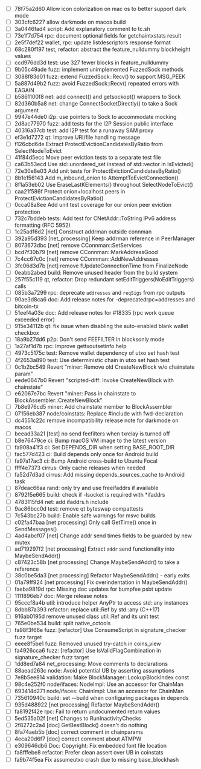 - [ ] 78f75a2d60 Allow icon colorization on mac os to better support dark mode
- [ ] 303cfc6227 allow darkmode on macos build
- [ ] 3a0446fad4 script: Add explanatory comment to tc.sh
- [ ] 73e1f7d754 rpc: document optional fields for getchaintxstats result
- [ ] 2e5f7def22 wallet, rpc: update listdescriptors response format
- [ ] 68c280f197 test, refactor: abstract the feature_nulldummy blockheight values
- [ ] ccd976dd3d test: use 327 fewer blocks in feature_nulldummy
- [ ] 9b05c49ade fuzz: implement unimplemented FuzzedSock methods
- [ ] 3088f83d01 fuzz: extend FuzzedSock::Recv() to support MSG_PEEK
- [ ] 5a887d49b2 fuzz: avoid FuzzedSock::Recv() repeated errors with EAGAIN
- [ ] b5861100f8 net: add connect() and getsockopt() wrappers to Sock
- [ ] 82d360b5a8 net: change ConnectSocketDirectly() to take a Sock argument
- [ ] 9947e44de0 i2p: use pointers to Sock to accommodate mocking
- [ ] 2d8ac77970 fuzz: add tests for the I2P Session public interface
- [ ] 40316a37cb test: add I2P test for a runaway SAM proxy
- [ ] ef3e1d7272 qt: Improve URI/file handling message
- [ ] f126cbd6de Extract ProtectEvictionCandidatesByRatio from SelectNodeToEvict
- [ ] 41f84d5ecc Move peer eviction tests to a separate test file
- [ ] ca63b53ecd Use std::unordered_set instead of std::vector in IsEvicted()
- [ ] 72e30e8e03 Add unit tests for ProtectEvictionCandidatesByRatio()
- [ ] 8b1e156143 Add m_inbound_onion to AttemptToEvictConnection()
- [ ] 8f1a53eb02 Use EraseLastKElements() throughout SelectNodeToEvict()
- [ ] caa21f586f Protect onion+localhost peers in ProtectEvictionCandidatesByRatio()
- [ ] 0cca08a8ee Add unit test coverage for our onion peer eviction protection
- [ ] 732c7bddeb tests: Add test for CNetAddr::ToString IPv6 address formatting (RFC 5952)
- [ ] 1c25adf6d2 [net] Construct addrman outside connman
- [ ] 392a95d393 [net_processing] Keep addrman reference in PeerManager
- [ ] 8073673dbc [net] remove CConnman::SetServices
- [ ] bcd7f30b79 [net] remove CConnman::MarkAddressGood
- [ ] 7c4cc67c0c [net] remove CConnman::AddNewAddresses
- [ ] 3fc06d3d7b [net] remove fUpdateConnectionTime from FinalizeNode
- [ ] 0eabb2abed build: Remove unused header from the build system
- [ ] 257f55c119 qt, refactor: Drop redundant setEditTriggers(NoEditTriggers) calls
- [ ] 085b3a7299 rpc: deprecate `addresses` and `reqSigs` from rpc outputs
- [ ] 90ae3d8ca6 doc: Add release notes for -deprecatedrpc=addresses and bitcoin-tx
- [ ] 51eef4a03e doc: Add release notes for #18335 (rpc work queue exceeded error)
- [ ] 915e34112b qt: fix issue when disabling the auto-enabled blank wallet checkbox
- [ ] 18a9b27dd6 p2p: Don't send FEEFILTER in blocksonly mode
- [ ] 1a27af1d7b rpc: Improve gettxoutsetinfo help
- [ ] 4973c5175c test: Remove wallet dependency of utxo set hash test
- [ ] 4f2653a890 test: Use deterministic chain in utxo set hash test
- [ ] 0c1b2bc549 Revert "miner: Remove old CreateNewBlock w/o chainstate param"
- [ ] eede0647b0 Revert "scripted-diff: Invoke CreateNewBlock with chainstate"
- [ ] e62067e7bc Revert "miner: Pass in chainstate to BlockAssembler::CreateNewBlock"
- [ ] 7b8e976cd5 miner: Add chainstate member to BlockAssembler
- [ ] 07156eb387 node/coinstats: Replace #include with fwd-declaration
- [ ] dc4551c22c remove incompatibility release note for darkmode on macos
- [ ] beead33a21 [test] no send feefilters when txrelay is turned off
- [ ] b8e76479ce ci: Bump macOS VM image to the latest version
- [ ] fa908a41f3 ci: Set DEPENDS_DIR when setting BASE_ROOT_DIR
- [ ] fac577d423 ci: Build depends only once for Android build
- [ ] fa97a17ac3 ci: Bump Android cross-build to Ubuntu Focal
- [ ] ffff4e7373 cirrus: Only cache releases when needed
- [ ] fa52d7d3ad cirrus: Add missing depends_sources_cache to Android task
- [ ] 87deac66aa rand: only try and use freeifaddrs if available
- [ ] 879215e665 build: check if -lsocket is required with *ifaddrs
- [ ] 4783115fd4 net: add ifaddrs.h include
- [ ] 9ac86bcc0d test: remove qt byteswap compattests
- [ ] 7c543bc27b build: Enable safe warnings for msvc builds
- [ ] c02fa47baa [net processing] Only call GetTime() once in SendMessages()
- [ ] 4ad4abcf07 [net] Change addr send times fields to be guarded by new mutex
- [ ] ad719297f2 [net processing] Extract `addr` send functionality into MaybeSendAddr()
- [ ] c87423c58b [net processing] Change MaybeSendAddr() to take a reference
- [ ] 38c0be5da3 [net processing] Refactor MaybeSendAddr() - early exits
- [ ] 01a79ff924 [net processing] Fix overindentation in MaybeSendAddr()
- [ ] faeba9819d rpc: Missing doc updates for bumpfee psbt update
- [ ] 1111896eb7 doc: Merge release notes
- [ ] 95cccf8a4b util: introduce helper AnyPtr to access std::any instances
- [ ] 8dbb87a393 refactor: replace util::Ref by std::any (C++17)
- [ ] 916ab0195d remove unused class util::Ref and its unit test
- [ ] 765e0be534 build: split native_cctools
- [ ] fa98f3f66e fuzz: [refactor] Use ConsumeScript in signature_checker fuzz target
- [ ] eeee8f5be1 fuzz: Removed unused try-catch in coins_view
- [ ] fa4926cca6 fuzz: [refactor] Use IsValidFlagCombination in signature_checker fuzz target
- [ ] 1dd8ed7a84 net_processing: Move comments to declarations
- [ ] 88aead263c node: Avoid potential UB by asserting assumptions
- [ ] 7e8b5ee814 validation: Make BlockManager::LookupBlockIndex const
- [ ] 98c4e252f0 node/ifaces: NodeImpl: Use an accessor for ChainMan
- [ ] 693414d271 node/ifaces: ChainImpl: Use an accessor for ChainMan
- [ ] 735610940c build: set --build when configuring packages in depends
- [ ] 935d488922 [net processing] Refactor MaybeSendAddr()
- [ ] fa8192f42e rpc: Fail to return undocumented return values
- [ ] 5ed535a02f [net] Changes to RunInactivityChecks
- [ ] 2f8272c2a4 [doc] GetBestBlock() doesn't do nothing
- [ ] 8fa74aeb5b [doc] correct comment in chainparams
- [ ] 4eca20d6f7 [doc] correct comment about ATMPW
- [ ] e309646db6 Doc: Copyright: Fix embedded font file location
- [ ] fa8fffebe8 refactor: Prefer clean assert over UB in coinstats
- [ ] fa9b74f5ea Fix assumeutxo crash due to missing base_blockhash